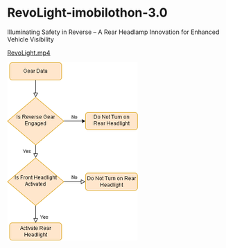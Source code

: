 # RevoLight-imobilothon-3.0
Illuminating Safety in Reverse – A Rear Headlamp Innovation for Enhanced Vehicle Visibility

[RevoLight.mp4](RevoLight.mp4)

![Flow Chart](FlowChart.png)
